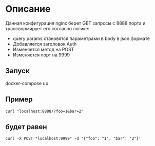 # Описание

Данная конфигурация nginx берет GET запросы с 8888 порта и трансвормирует его согласно логике:

- query params cтановятся параметрами в body в json формате
- Добавляется заголовок Auth
- Изменяется метод на POST
- Изменяется порт на 9999

## Запуск

docker-compose up

## Пример

`curl "localhost:8888/?foo=1&bar=2"`

## будет равен

`curl -X POST "localhost:9999" -d '{"foo": "1", "bar": "2"}'`
